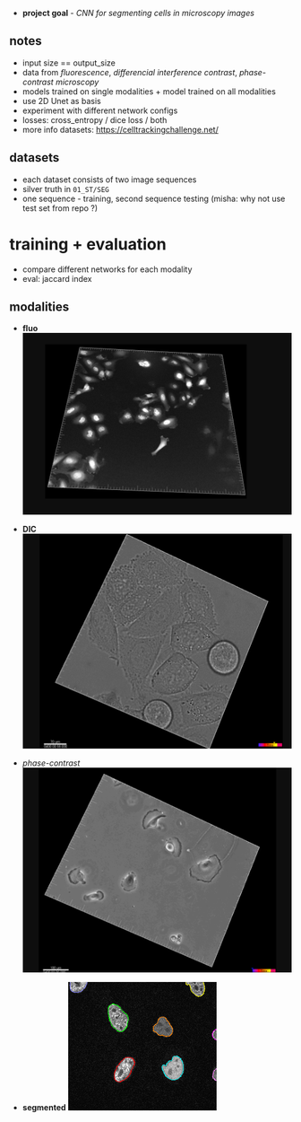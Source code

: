 
* **project goal** - *CNN for segmenting cells in microscopy images*







## notes

* input size == output_size
* data from *fluorescence*, *differencial interference contrast*, *phase-contrast microscopy*
* models trained on single modalities + model trained on all modalities
* use 2D Unet as basis
* experiment with different network configs
* losses: cross_entropy  / dice loss / both
* more info datasets: https://celltrackingchallenge.net/


## datasets
* each dataset consists of two image sequences
* silver truth in `01_ST/SEG`
* one sequence - training, second sequence testing (misha: why not use test set from repo ?)

# training + evaluation
* compare different networks for each modality
* eval: jaccard index
## modalities



* **fluo**  
    ![fluo microscopy image](notes/fluo.png)

* **DIC**  
    ![DIC microscopy image](notes/DIC.png)

* *phase-contrast*
    ![phase-contrast](notes/phase-contrast.png)
* **segmented**
    ![segmented](notes/segmented.png)
